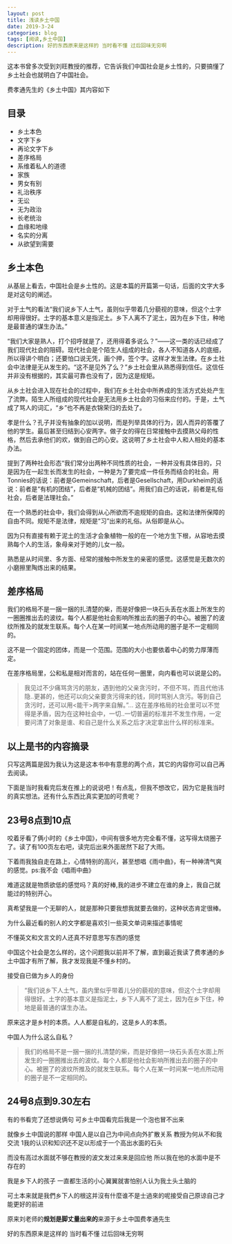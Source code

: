 ```yaml
---
layout: post
title: 浅读乡土中国
date: 2019-3-24
categories: blog
tags: [阅读,乡土中国]
description: 好的东西原来是这样的 当时看不懂 过后回味无穷啊
---
```


这本书曾多次受到刘旺教授的推荐，它告诉我们中国社会是乡土性的，只要搞懂了乡土社会也就明白了中国社会。

费孝通先生的《乡土中国》其内容如下

## 目录

- 乡土本色 　
- 文字下乡 　
- 再论文字下乡 　
- 差序格局 　　
- 系维着私人的道德 　　
- 家族 　　
- 男女有别 　　
- 礼治秩序 　　
- 无讼 　　
- 无为政治 　　
- 长老统治 　　
- 血缘和地缘 　　
- 名实的分离 　　
- 从欲望到需要

## 乡土本色 

从基层上看去，中国社会是乡土性的。这是本篇的开篇第一句话，后面的文字大多是对这句的阐述。

对于土气的看法“我们说乡下人土气，虽则似乎带着几分藐视的意味，但这个土字却用得很好。土字的基本意义是指泥土。乡下人离不了泥土，因为在乡下住，种地是最普通的谋生办法。”

“我们大家是熟人，打个招呼就是了，还用得着多说么？”——这一类的话已经成了我们现代社会的阻碍。现代社会是个陌生人组成的社会，各人不知道各人的底细，所以得讲个明白；还要怕口说无凭，画个押，签个字。这样才发生法律。在乡土社会中法律是无从发生的。“这不是见外了么？”乡土社会里从熟悉得到信任。这信任并非没有根据的，其实最可靠也没有了，因为这是规矩。

从乡土社会进入现在社会的过程中，我们在乡土社会中所养成的生活方式处处产生了流弊。陌生人所组成的现代社会是无法用乡土社会的习俗来应付的。于是，土气成了骂人的词汇，“乡”也不再是衣锦荣归的去处了。

孝是什么？孔子并没有抽象的加以说明，而是列举具体的行为，因人而异的答覆了他的学生。最后甚至归结到心安两字。做子女的得在日常接触中去摸熟父母的性格，然后去承他们的欢，做到自己的心安。这说明了乡土社会中人和人相处的基本办法。

提到了两种社会形态“我们常分出两种不同性质的社会，一种并没有具体目的，只是因为在一起生长而发生的社会，一种是为了要完成一件任务而结合的社会。用Tonnies的话说：前者是Gemeinschaft，后者是Gesellschaft，用Durkheim的话说：前者是“有机的团结”，后者是“机械的团结”。用我们自己的话说，前者是礼俗社会，后者是法理社会。”

在一个熟悉的社会中，我们会得到从心所欲而不逾规矩的自由。这和法律所保障的自由不同。规矩不是法律，规矩是“习”出来的礼俗。从俗即是从心。

因为只有直接有赖于泥土的生活才会象植物一般的在一个地方生下根，从容地去摸熟每个人的生活，象母亲对于她的儿女一般。

熟悉是从时间里、多方面、经常的接触中所发生的亲密的感觉。这感觉是无数次的小磨擦里陶炼出来的结果。

## 差序格局

我们的格局不是一捆一捆的扎清楚的柴，而是好像把一块石头丢在水面上所发生的一圈圈推出去的波纹。每个人都是他社会影响所推出去的圈子的中心。被圈了的波纹所推及的就发生联系。每个人在某一时间某一地点所动用的圈子是不一定相同的。

这不是一个固定的团体，而是一个范围。范围的大小也要依着中心的势力厚薄而定。

在差序格局里，公和私是相对而言的，站在任何一圈里，向内看也可以说是公的。

>我见过不少痛骂贪污的朋友，遇到他的父亲贪污时，不但不骂，而且代他讳隐..更甚的，他还可以向父亲要贪污得来的钱，同时骂别人贪污。等到自己贪污时，还可以用<能干>两字来自解。”...    这在差序格局的社会里可以不觉得是矛盾，因为在这种社会中，一切..一切普遍的标准并不发生作用，一定要问清了对象是谁、和自己是什么关系之后才决定拿出什么样的标准来。

## 以上是书的内容摘录

只写这两篇是因为我认为这是这本书中有意思的两个点，其它的内容你可以自己再去阅读。

下面是当时我看完后发在推上的说说吧！有点乱，但我不想改它，因为它是我当时的真实想法。还有什么东西比真实更加的可贵呢？

## 23号8点到10点

咬着牙看了俩小时的《乡土中国》，中间有很多地方完全看不懂，这写得太绕圈子了。读了有100页左右吧，读完后出来外面居然下起了大雨。

下着雨我独自走在路上，心情特别的高兴，甚至想唱《雨中曲》，有一种神清气爽的感觉。ps:我不会《唱雨中曲》

难道这就是物质欲低的感觉吗？真的好棒,我的进步不建立在谁的身上，我自己就能过的特别开心。

真希望我是一个无聊的人，就是那种只要我想我就要去做的，这种状态肯定很棒。

为什么最近看的别人的文字都是喜欢引一些英文单词来描述事情呢

不懂英文和文言文的人还真不好意思写东西的感觉

中国这个社会是怎么样的，这个问题我以前并不了解，直到最近我读了费孝通的乡土中国才有所了解，我才发现我是不懂乡村的。

接受自已做为乡人的身份

>“我们说乡下人土气，虽内里似乎带着儿分的藐视的意味，但这个土字却用得很好。土字的基本意义是指泥土，乡下人离不了泥土，因为在乡下住，种地是最普通的谋生办法。

原来这才是乡村的本质。人人都是自私的，这是乡人的本质。

中国人为什么这么自私？

>我们的格局不是一捆一捆的扎清楚的柴，而是好像把一块石头丢在水面上所发生的一圈圈推出去的波纹。每个人都是他社会影响所推出去的圈子的中心。被圈了的波纹所推及的就发生联系。每个人在某一时间某一地点所动用的圈子是不一定相同的。

## 24号8点到9.30左右

有的书看完了还想说俩句 可乡土中国看完后我是一个泡也冒不出来

就像乡土中国说的那样 中国人是以自己为中间点向外扩散关系 教授为何从不和我交流 1我的认识和知识还不足以形成于一个高出水面的石头

而没有高过水面就不够在教授的波文发过来来是回应他 所以我在他的水面中是不存在的

我是乡下人的孩子 一直都生活的小心翼翼就害怕别人认为我土头土脑的

可土本来就是我們乡下人的根这并沒有什麼谁不是士過來的呢接受自己原谅自己才能更好的前进

原来刘老师的**规划是脚丈量出来的**来源于乡土中国费孝通先生

好的东西原来是这样的 当时看不懂 过后回味无穷啊
